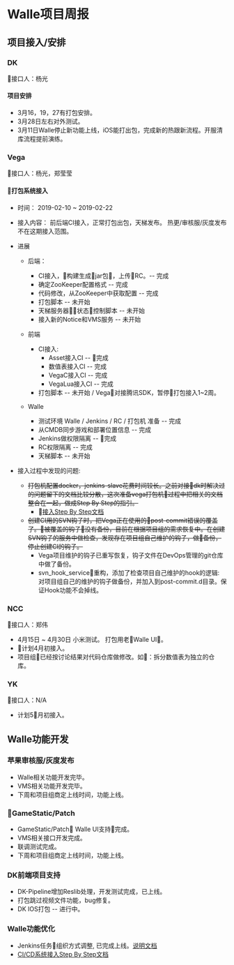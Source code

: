 # Walle项目周报

## 项目接入/安排

### DK

接口人：杨光

#### 项目安排

* 3月16，19，27有打包安排。
* 3月28日左右对外测试。
* 3月11日Walle停止新功能上线，iOS能打出包，完成新的热跟新流程。开服清库流程提前演练。

### Vega

接口人：杨光，郑莹莹

#### 打包系统接入

* 时间： 2019-02-10 ~ 2019-02-22
* 接入内容： 前后端CI接入，正常打包出包，天梯发布。 热更/审核服/灰度发布不在这期接入范围。
* 进展
  * 后端：
    * CI接入，构建生成jar包，上传RC。-- 完成
    * 确定ZooKeeper配置格式 -- 完成
    * 代码修改，从ZooKeeper中获取配置 -- 完成
    * 打包脚本 -- 未开始
    * 天梯服务器状态控制脚本 -- 未开始
    * 接入新的Notice和VMS服务 -- 未开始

  * 前端
    * CI接入:
      * Asset接入CI -- 完成
      * 数值表接入CI -- 完成
      * VegaC接入CI -- 完成
      * VegaLua接入CI -- 完成
    * 打包脚本 -- 未开始 / Vega对接腾讯SDK，暂停打包接入1~2周。

  * Walle
    * 测试环境 Walle / Jenkins / RC / 打包机 准备 -- 完成
    * 从CMDB同步游戏和部署位置信息 -- 完成
    * Jenkins做权限隔离 -- 完成
    * RC权限隔离 -- 完成
    * 天梯脚本 -- 未开始

* 接入过程中发现的问题:
  * ~~打包机配置docker，jenkins-slave花费时间较长。之前对接dk时解决过的问题留下的文档比较分散，这次准备vega打包机过程中把相关的文档整合在一起，做成Step By Step的指引。~~
    * [接入Step By Step文档](https://git.youle.game/TC/TSD/DevOps/dune/wikis/integrate_walle_step_by_step)
  * ~~创建CI用的SVN钩子时，把Vega正在使用的post-commit错误的覆盖了。被覆盖的钩子没有备份，目前在根据项目组的需求恢复中。在创建SVN钩子的服务中做检查，发现存在项目组自己维护的钩子，做备份，停止创建CI的钩子。~~
    * Vega项目维护的钩子已重写恢复，钩子文件在DevOps管理的git仓库中做了备份。
    * svn_hook_service重构，添加了检查项目自己维护的hook的逻辑: 对项目组自己的维护的钩子做备份，并加入到post-commit.d目录。保证Hook功能不会掉线。

### NCC

接口人：郑伟

* 4月15日 ~ 4月30日 小米测试。 打包用老Walle UI。
* 计划4月初接入。
* 项目组已经按讨论结果对代码仓库做修改。如：拆分数值表为独立的仓库。

### YK

接口人：N/A

* 计划5月初接入。

## Walle功能开发

### 苹果审核服/灰度发布

* Walle相关功能开发完毕。
* VMS相关功能开发完毕。
* 下周和项目组商定上线时间，功能上线。

### GameStatic/Patch

* GameStatic/Patch Walle UI支持完成。
* VMS相关接口开发完成。
* 联调测试完成。
* 下周和项目组商定上线时间，功能上线。

### DK前端项目支持

* DK-Pipeline增加Reslib处理，开发测试完成，已上线。
* 打包跳过视频文件功能，bug修复。
* DK IOS打包 -- 进行中。

### Walle功能优化

* Jenkins任务组织方式调整, 已完成上线。[说明文档](https://git.youle.game/TC/TSD/DevOps/dune/wikis/jenkins_authorization)
* [CI/CD系统接入Step By Step文档](https://git.youle.game/TC/TSD/DevOps/dune/wikis/integrate_walle_step_by_step)
